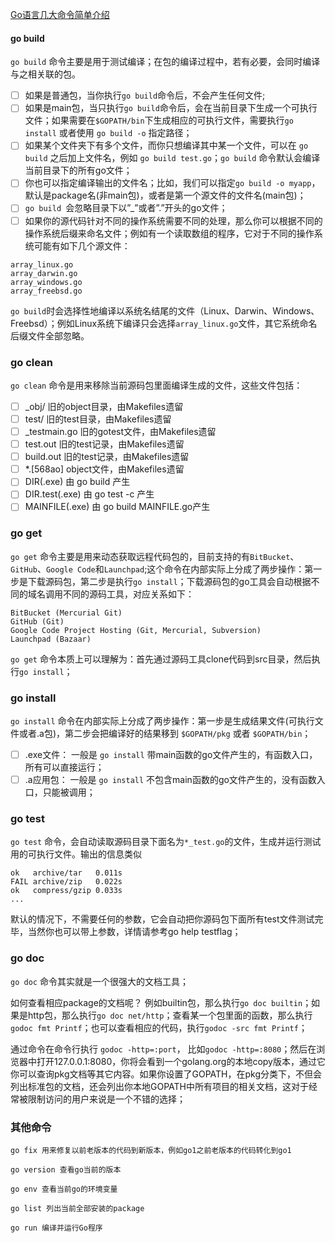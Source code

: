 [Go语言几大命令简单介绍](https://blog.csdn.net/wuya814070935/article/details/50219915)  

#### go build  
`go build` 命令主要是用于测试编译；在包的编译过程中，若有必要，会同时编译与之相关联的包。

- [ ] 如果是普通包，当你执行`go build`命令后，不会产生任何文件;
- [ ] 如果是main包，当只执行`go build`命令后，会在当前目录下生成一个可执行文件；如果需要在`$GOPATH/bin`下生成相应的可执行文件，需要执行`go install` 或者使用 `go build -o` 指定路径；
- [ ] 如果某个文件夹下有多个文件，而你只想编译其中某一个文件，可以在 `go build` 之后加上文件名，例如 `go build test.go`；`go build` 命令默认会编译当前目录下的所有go文件；
- [ ] 你也可以指定编译输出的文件名；比如，我们可以指定`go build -o myapp`，默认是package名(非main包)，或者是第一个源文件的文件名(main包)；
- [ ] `go build `会忽略目录下以”_”或者”.”开头的go文件；
- [ ] 如果你的源代码针对不同的操作系统需要不同的处理，那么你可以根据不同的操作系统后缀来命名文件；例如有一个读取数组的程序，它对于不同的操作系统可能有如下几个源文件：

``` shell
array_linux.go 
array_darwin.go 
array_windows.go 
array_freebsd.go
```

`go build`时会选择性地编译以系统名结尾的文件（Linux、Darwin、Windows、Freebsd）；例如Linux系统下编译只会选择`array_linux.go`文件，其它系统命名后缀文件全部忽略。

### go clean  
`go clean` 命令是用来移除当前源码包里面编译生成的文件，这些文件包括：

- [ ] _obj/ 旧的object目录，由Makefiles遗留
- [ ] test/ 旧的test目录，由Makefiles遗留
- [ ] _testmain.go 旧的gotest文件，由Makefiles遗留
- [ ] test.out 旧的test记录，由Makefiles遗留
- [ ] build.out 旧的test记录，由Makefiles遗留
- [ ] *.[568ao] object文件，由Makefiles遗留
- [ ] DIR(.exe) 由 go build 产生
- [ ] DIR.test(.exe) 由 go test -c 产生
- [ ] MAINFILE(.exe) 由 go build MAINFILE.go产生

### go get

`go get` 命令主要是用来动态获取远程代码包的，目前支持的有`BitBucket`、`GitHub`、`Google Code`和`Launchpad`;这个命令在内部实际上分成了两步操作：第一步是下载源码包，第二步是执行`go install`；下载源码包的go工具会自动根据不同的域名调用不同的源码工具，对应关系如下：

```shell
BitBucket (Mercurial Git)
GitHub (Git)
Google Code Project Hosting (Git, Mercurial, Subversion)
Launchpad (Bazaar)
```

`go get` 命令本质上可以理解为：首先通过源码工具clone代码到src目录，然后执行`go install`；

### go install  
`go install` 命令在内部实际上分成了两步操作：第一步是生成结果文件(可执行文件或者.a包)，第二步会把编译好的结果移到 `$GOPATH/pkg` 或者 `$GOPATH/bin`；

- [ ] .exe文件： 一般是 `go install` 带main函数的go文件产生的，有函数入口，所有可以直接运行；
- [ ] .a应用包： 一般是 `go install` 不包含main函数的go文件产生的，没有函数入口，只能被调用；

### go test

`go test` 命令，会自动读取源码目录下面名为`*_test.go`的文件，生成并运行测试用的可执行文件。输出的信息类似

```shell
ok   archive/tar   0.011s
FAIL archive/zip   0.022s
ok   compress/gzip 0.033s
...
```

默认的情况下，不需要任何的参数，它会自动把你源码包下面所有test文件测试完毕，当然你也可以带上参数，详情请参考go help testflag；

### go doc
`go doc` 命令其实就是一个很强大的文档工具；

如何查看相应package的文档呢？ 例如builtin包，那么执行`go doc builtin`；如果是http包，那么执行`go doc net/http`；查看某一个包里面的函数，那么执行`godoc fmt Printf`；也可以查看相应的代码，执行`godoc -src fmt Printf`；

通过命令在命令行执行 `godoc -http=:port`， 比如`godoc -http=:8080`；然后在浏览器中打开127.0.0.1:8080，你将会看到一个golang.org的本地copy版本，通过它你可以查询pkg文档等其它内容。如果你设置了GOPATH，在pkg分类下，不但会列出标准包的文档，还会列出你本地GOPATH中所有项目的相关文档，这对于经常被限制访问的用户来说是一个不错的选择；

### 其他命令

```shell
go fix 用来修复以前老版本的代码到新版本，例如go1之前老版本的代码转化到go1

go version 查看go当前的版本

go env 查看当前go的环境变量

go list 列出当前全部安装的package

go run 编译并运行Go程序
```



